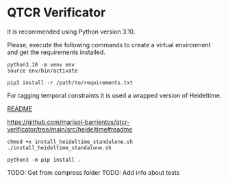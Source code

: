 # QTCR Verificator


It is recommended using Python version 3.10. 

Please, execute the following commands to create a virtual environment and get the requirements installed.

```
python3.10 -m venv env
source env/bin/activate
```

```
pip3 install -r /path/to/requirements.txt
```


For tagging temporal constraints it is used a wrapped version of Heideltime. 


[README](/src/heideltime/README.md)

https://github.com/marisol-barrientos/qtcr-verificator/tree/main/src/heideltime#readme


```
chmod +x install_heideltime_standalone.sh
./install_heideltime_standalone.sh
```

```
python3 -m pip install .
```

TODO: Get from compress folder
TODO: Add info about tests



